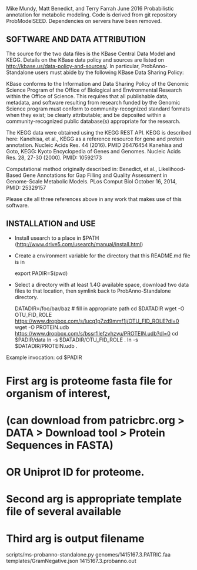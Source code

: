 Mike Mundy, Matt Benedict, and Terry Farrah June 2016
Probabilistic annotation for metabolic modeling.
Code is derived from git repository ProbModelSEED.
Dependencies on servers have been removed.

SOFTWARE AND DATA ATTRIBUTION
-----------------------------

The source for the two data files is the KBase Central Data Model and KEGG.
Details on the KBase data policy and sources are listed on
http://kbase.us/data-policy-and-sources/. In particular, ProbAnno-Standalone users
must abide by the following KBase Data Sharing Policy:

KBase conforms to the Information and Data Sharing Policy of the Genomic
Science Program of the Office of Biological and Environmental Research within
the Office of Science. This requires that all publishable data, metadata, and
software resulting from research funded by the Genomic Science program must
conform to community-recognized standard formats when they exist; be clearly
attributable; and be deposited within a community-recognized public database(s)
appropriate for the research.

The KEGG data were obtained using the KEGG REST API. KEGG is described here:
Kanehisa, et al., KEGG as a reference resource for gene and protein annotation.
Nucleic Acids Res. 44 (2016). PMID 26476454
Kanehisa and Goto, KEGG: Kyoto Encyclopedia of Genes and Genomes. Nucleic Acids
Res. 28, 27-30 (2000). PMID: 10592173 

Computational method originally described in:
Benedict, et al., Likelihood-Based Gene Annotations for Gap Filling and Quality
Assessment in Genome-Scale Metabolic Models. PLos Comput Biol October 16, 2014,
PMID: 25329157 

Please cite all three references above in any work that makes use of this software.


INSTALLATION and USE
--------------------

- Install usearch to a place in $PATH
  (http://www.drive5.com/usearch/manual/install.html)

- Create a environment variable for the directory that this README.md file is in

  export PADIR=$(pwd)

- Select a directory with at least 1.4G available space, download two data
  files to that location, then symlink back to ProbAnno-Standalone directory.

  DATADIR=/foo/bar/baz  # fill in appropriate path
  cd $DATADIR
  wget -O OTU_FID_ROLE https://www.dropbox.com/s/lucq1p7zd9mmf1j/OTU_FID_ROLE?dl=0
  wget -O PROTEIN.udb https://www.dropbox.com/s/bssrfllefzvhzvu/PROTEIN.udb?dl=0
  cd $PADIR/data
  ln -s $DATADIR/OTU_FID_ROLE .
  ln -s $DATADIR/PROTEIN.udb .


Example invocation:
cd $PADIR
# First arg is proteome fasta file for organism of interest,
#   (can download from  patricbrc.org > DATA > Download tool > Protein Sequences in FASTA)
#   OR Uniprot ID for proteome.
# Second arg is appropriate template file of several available
# Third arg is output filename
scripts/ms-probanno-standalone.py genomes/1415167.3.PATRIC.faa templates/GramNegative.json 1415167.3.probanno.out
